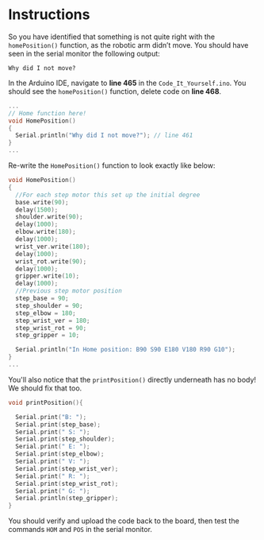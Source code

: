 # Instructions

So you have identified that something is not quite right with the `homePosition()` function, as the  robotic arm didn’t move. You should have seen in the serial monitor the following output:

```
Why did I not move?
```

In the Arduino IDE, navigate to **line 465** in the `Code_It_Yourself.ino`. You should see the `homePosition()` function, delete code on **line 468**.

```cpp
...
// Home function here!
void HomePosition()
{
  Serial.println("Why did I not move?"); // line 461
}
...
```

Re-write the `HomePosition()` function to look exactly like below:


```cpp
void HomePosition()
{
  //For each step motor this set up the initial degree
  base.write(90);
  delay(1500);
  shoulder.write(90);
  delay(1000);
  elbow.write(180);
  delay(1000);
  wrist_ver.write(180);
  delay(1000);
  wrist_rot.write(90);
  delay(1000);
  gripper.write(10);
  delay(1000);
  //Previous step motor position
  step_base = 90;
  step_shoulder = 90;
  step_elbow = 180;
  step_wrist_ver = 180;
  step_wrist_rot = 90;
  step_gripper = 10;

  Serial.println("In Home position: B90 S90 E180 V180 R90 G10");
}
...
```

You'll also notice that the `printPosition()` directly underneath has no body! We should fix that too.

```cpp
void printPosition(){

  Serial.print("B: ");
  Serial.print(step_base);
  Serial.print(" S: ");
  Serial.print(step_shoulder);
  Serial.print(" E: ");
  Serial.print(step_elbow);
  Serial.print(" V: ");
  Serial.print(step_wrist_ver);
  Serial.print(" R: ");
  Serial.print(step_wrist_rot);
  Serial.print(" G: ");
  Serial.println(step_gripper);
}
```

You should verify and upload the code back to the board, then test the commands `HOM` and `POS` in the serial monitor. 

